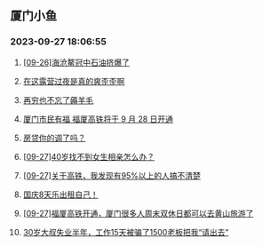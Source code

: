 ## 厦门小鱼 
### 2023-09-27 18:06:55

1. [[09-26]海沧鳌冠中石油挤爆了](http://bbs.xmfish.com/read-htm-tid-18079754.html)

2. [在这露营过夜是真的爽歪歪啊](http://bbs.xmfish.com/read-htm-tid-18079729.html)

3. [再穷也不忘了薅羊毛](http://bbs.xmfish.com/read-htm-tid-18079777.html)

4. [厦门市民有福 福厦高铁将于 9 月 28 日开通](http://bbs.xmfish.com/read-htm-tid-18079689.html)

5. [房贷你的调了吗？](http://bbs.xmfish.com/read-htm-tid-18079806.html)

6. [[09-27]40岁找不到女生相亲怎么办？](http://bbs.xmfish.com/read-htm-tid-18079971.html)

7. [[09-27]关于高铁，我发现有95%以上的人搞不清楚](http://bbs.xmfish.com/read-htm-tid-18080012.html)

8. [国庆8天乐出租自己！](http://bbs.xmfish.com/read-htm-tid-18079812.html)

9. [[09-27]福厦高铁开通，厦门很多人周末双休日都可以去黄山旅游了](http://bbs.xmfish.com/read-htm-tid-18080075.html)

10. [30岁大叔失业半年，工作15天被骗了1500老板把我“请出去”](http://bbs.xmfish.com/read-htm-tid-18080025.html)

